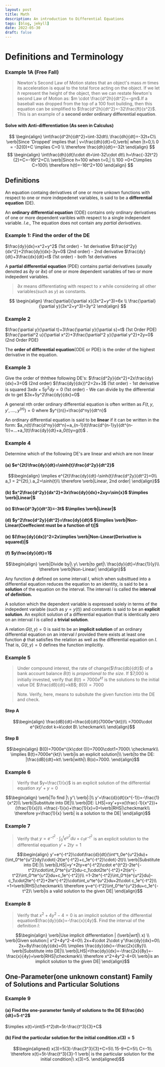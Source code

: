 ```yaml
---
layout: post
title: Math
description: An introduction to Differential Equations
tags: [blog, jekyll]
date: 2022-05-30
draft: false
---
```

# Definitions and Terminology
### Example 1A (Free Fall)
> Newton's Second Law of Motion states that an object's mass $m$ times its acceleration is equal to the total force acting on the object. If we let $h$ represent the height of the object, then we can restate Newton's second Law of Motion as: $m \cdot \frac{d^2h}{dt^2}=-gm$.If a baseball was dropped from the top of a 100 foot building, then this equation can be simplified to $\frac{d^2h}{dt^2}=-32\frac{ft}{s^2}$. This is an example of a **second order ordinary differential equation**.
    
#### Solve with Anti-differentiation (As seen in Calculus)
$$ 
\begin{align}
\int\frac{d^2h}{dt^2}=\int-32dt\\
\frac{dh}{dt}=-32t+C\\ \verb|Since 'Dropped' implies that | v=\frac{dh}{dt}=0,\verb| when |t=0,\\
0 = -32(0)+C \implies C=0 \\
\therefore \frac{dh}{dt}=-32t
\end{align}
$$
$$
\begin{align}
\int\frac{dh}{dt}\cdot dt=\int-32\cdot dt\\
h=\frac{-32t^2}{2}+C=-16t^2+C\\
\verb|Since h=100 when t=0,| \\
100 =0+C\implies C=100\\
\therefore h(t)=-16t^2+100
\end{align}
$$
## Definitions
An equation containg derivatives of one or more unkown functions with respect to one or more indepedenet variables, is said to be a **differential equation** (DE).

An **ordinary differential equation** (ODE) contains only ordinary derivatives of one or more dependent varibles with respect to a single independent variable.
*I.e.,* The equation does not contain any *partial derivatives*.

### Example 1: Find the order of the DE
$\frac{dy}{dx}=x^2+y^2$ (1st order) - 1st derivative
$\frac{d^2y}{dx^2}+2\frac{dy}{dx}-3y=0$ (2nd order) - 2nd derivative
$\frac{dy}{dt}+3\frac{dx}{dt}=t$ (1st order) -  both 1st derivatives

A **partial differential equation** (PDE) contains partial derivatives (usually denoted as $\partial y$ or $\partial x$) of one or more dependent variables of two or more indepedent variables.
> $\partial x$ means differentiating with respect to $x$ while considering all other variables(such as $y$) as constants.

$$
\begin{align}
\frac{\partial}{\partial x}(3x^2+y^3)=6x \\
\frac{\partial}{\partial y}(3x^2+y^3)=3y^2
\end{align}
$$

### Example 2
$\frac{\partial y}{\partial t}+3\frac{\partial y}{\partial s}=t$ (1st Order PDE)
$\frac{\partial^2 u}{\partial x^2}+3\frac{\partial^2 y}{\partial y^2}+2y=0$ (2nd Order PDE)

The **order of differential equation**(ODE or PDE) is the order of the highest derivative in the equation.

### Example 3
Give the order of thhthee following DE's:
$\frac{d^2y}{dx^2}+2x\frac{dy}{dx}+3=0$ (2nd order)
$(\frac{dy}{dx})^2=2x+3$ (1st order) - 1st derivative is squared
$3xdx+5y^2dy=0$ (1st order) - We can divide by the differential $dx$ to get $3x+5y^2\frac{dy}{dx}=0$

A general nth order ordinary differential equation is often written as $F(t,y,y',....,y^{(n)})=0$ where $y^{(n)}=\frac{d^ny}{dt^n}$

An ordinary differential equation is said to be **linear** if it can be written in the form: $a_n(t)\frac{d^ny}{dt^n}+a_{n-1}(t)\frac{d^{n-1}y}{dt^{n-1}}+...+a_1(t)\frac{dy}{dt}+a_0(t)y=g(t)$ .

### Example 4
Determine which of the following DE's are linear and which are non linear

#### (a) $e^{2t}\frac{dy}{dt}=\sinh{t}\frac{d^2y}{dt^2}$
$$\begin{align}
\implies e^{2t}\frac{dy}{dt}-\sinh{t}\frac{d^2y}{dt^2}=0\\
a_1 = 2^{2t},\ a_2=\sinh{t}\\
\therefore \verb|Linear, 2nd order|
\end{align}$$
#### (b) $x^2\frac{d^2y}{dx^2}+3x\frac{dy}{dx}+2xy=\sin{x}$ $\implies \verb|Linear|$
#### (c) $\frac{d^3y}{dt^3}=-3t$ $\implies \verb|Linear|$
#### (d) $y^2\frac{d^2y}{dt^2}=\frac{dy}{dt}$ $\implies \verb|Non-Linear(Coeffecient must be a function of t)|$
#### (e) $(\frac{dy}{dx})^2=2x\implies \verb|Non-Linear(Derivative is squared)|$ 
#### (f) $y\frac{dy}{dt}=1$
$$\begin{align}
\verb|Divide by|\ y\ \verb|to get|\ \frac{dy}{dt}=\frac{1}{y}\\
\therefore \verb|Non-Linear|
\end{align}$$

Any function $\phi$ defined on some interval $I$, which when subsittued into a differential equation reduces the equation to an identity, is said to be a **solution** of the equation on the interval. The interval $I$ is called the **interval of definition.**

A solution which the dependent variable is expressed solely in terms of the indepedent variable (such as $y=y(t)$) and constants is said to be an **explicit solution**. An explicit solution of a differential equation that is identically zero on an interval $I$ is called a **trivial solution**.

A relation $G(t,y)=0$ is said to be an **implicit solution** of an ordinary differential equation on an interval $I$ provided there exists at least one function $\phi$ that satisfies the relation as well as the differential equation on $I$. That is, $G(t,y)=0$ defines the function implicitly.

### Example 5
> Under compound interest, the rate of change($\frac{db}{dt}$) of a bank account balance $B(t)$ is *proportional to the size*. If $7,000 is initially invested, verify that $B(t)=7000e^{kt}$ is the solutions to the initial value DE $\frac{dB}{dt}=kB$; $B(0)=7000$

> Note. Verify, here, means to subsitute the given function into the DE and check.
#### Step A
$$\begin{align}
\frac{dB}{dt}=\frac{d}{dt}(7000e^{kt})\\
=7000\cdot e^{kt}\cdot k=k\cdot B\ \checkmark\\
\end{align}$$
#### Step B
$$\begin{align}
B(0)=7000e^{(k\cdot 0)}=7000\cdot1=7000\ \checkmark\\
\implies B(t)=7000e^{kt}\ \verb|is an explicit solution|\\ \verb|to the DE: |\frac{dB}{dt}=kt\ \verb|with|\ B(o)=7000.
\end{align}$$
### Example 6
> Verify that $y=\frac{1}{x}$ is an explicit solution of the differential equation $xy'+y=0$

$$\begin{align}
\verb|To find |\ y'\ \verb|:|\\
y'=\frac{d}{dt}(x^{-1})=-\frac{1}{x^2}\\
\verb|Substitute into DE|\\
\verb|DE: LHS|=xy'+y=x(\frac{-1}{x^2})+(\frac{1}{x})\\
=\frac{-1}{x}+\frac{1}{x}=0=\verb|RHS|\checkmark\\
\therefore y=\frac{1}{x} \verb| is a solution to the DE|
\end{align}$$
### Example 7
> Verify that $y=e^{-t^2}\cdot \int_0^t e^{u^2} du+ c_1 e^{-t^2}$ is an explicit solution to the differential equation $y'+2ty=1$

$$\begin{align}
y'=e^{-t^2}\cdot\frac{d}{dt}(\int^t_0e^{u^2}du)+(\int_0^te^{u^2}dy)\cdot(-2t)e^{-t^2}+c_1e^{-t^2}\cdot(-2t)\\
\verb|Substitute into DE:|\\
\verb|LHS|=y'+2ty=e^{-t^2}\cdot e^{t^2}-2te^{-t^2}\cdot\int_0^te^{u^2}du-c_1\cdot2te^{-t^2}+2t(e^{-t^2}\int_0^te^{u^2}du+c_1e^{-t^2})\\
=1-2te^{-t^2}\int_0^t{e^{u^2}du}-c_1\cdot2te^{-t^2}+2te^{-t^2}\cdot\int_u^te^{u^2}du+2t\cdot c_1e^{-t^2}\\
=1=\verb|RHS|\checkmark\\
\therefore y=e^{-t^2}\int_0^te^{u^2}du+c_1e^{-t^2}\ \verb|is a valid solution to the given DE|
\end{align}$$
### Example 8
> Verify that $x^2+4y^2-4=0$ is an implicit solution of the differential equation$\frac{dy}{dx}=-\frac{x}{4y}$. Find the interval of the definition $I$:

$$\begin{align}
\verb|Use implicit differentiation | (\verb|wrt|\ x) \\
\verb|Given solution:| x^2+4y^2-4=0\\
2x+4\cdot 2\cdot y'\frac{dy}{dx}=0\\
2x+8y\frac{dy}{dx}=0\\
\implies \frac{dy}{dx}=-\frac{2x}{8y}\\
\verb|Substitute into DE|\\
\verb|LHS|=\frac{dy}{dx}=-\frac{2x}{8y}=-\frac{x}{4y}=\verb|RHS|\checkmark\\
\therefore x^2+4y^2-4=0\ \verb|is an implicit solution to the given DE|
\end{align}$$
## One-Parameter(one unknown constant) Family of Solutions and Particular Solutions
### Example 9
#### (a) Find the one-parameter family of solutions to the DE $\frac{dx}{dt}=5-t^2$
$\implies x(t)=\int(5-t^2)dt=5t-\frac{t^3}{3}+C$
#### (b) Find the particular solution for the initial condition $x(3)=5$
$$\begin{aligned}
x(3)=5(3)-\frac{3^3}{3}+C=5\\
15-9+C=5\\
C=-1\\
\therefore x(t)=5t-\frac{t^3}{3}-1 \verb| is the particular solution for the initial condition|\ x(3)=5.
\end{aligned}$$
